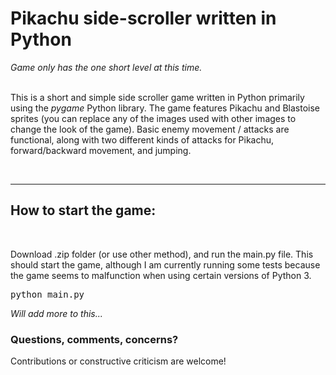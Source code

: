 <h1>Pikachu side-scroller written in Python</h1>
<i>Game only has the one short level at this time.</i>
<br>
<br>
<p>This is a short and simple side scroller game written in Python primarily using the <i>pygame</i> Python library. The game features Pikachu and Blastoise sprites (you can replace any of the images used with other images to change the look of the game). Basic enemy movement / attacks are functional, along with two different kinds of attacks for Pikachu, forward/backward movement, and jumping.</p>
<br>
<hr>

<h2>How to start the game:</h2>
<br>
<p>Download .zip folder (or use other method), and run the main.py file. This should start the game, although I am currently running some tests because the game seems to malfunction when using certain versions of Python 3.</p>

<pre>python main.py</pre>

<i>Will add more to this...</i>

<h3>Questions, comments, concerns?</h3>
<p>Contributions or constructive criticism are welcome!</p>
